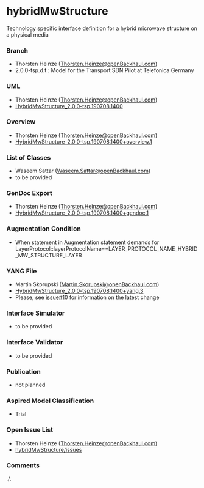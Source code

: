 # hybridMwStructure
Technology specific interface definition for a hybrid microwave structure on a physical media 

### Branch
- Thorsten Heinze (Thorsten.Heinze@openBackhaul.com)
- 2.0.0-tsp.d.t : Model for the Transport SDN Pilot at Telefonica Germany

### UML
- Thorsten Heinze (Thorsten.Heinze@openBackhaul.com)
- [HybridMwStructure_2.0.0-tsp.190708.1400](./HybridMwStructure_2.0.0-tsp.190708.1400.zip)

### Overview 
- Thorsten Heinze (Thorsten.Heinze@openBackhaul.com)
- [HybridMwStructure_2.0.0-tsp.190708.1400+overview.1](./HybridMwStructure_2.0.0-tsp.190708.1400+overview.1.png)

### List of Classes
- Waseem Sattar (Waseem.Sattar@openBackhaul.com)
- to be provided 

### GenDoc Export
- Thorsten Heinze (Thorsten.Heinze@openBackhaul.com)
- [HybridMwStructure_2.0.0-tsp.190708.1400+gendoc.1](./HybridMwStructure_2.0.0-tsp.190708.1400+gendoc.1.docx)

### Augmentation Condition
- When statement in Augmentation statement demands for LayerProtocol::layerProtocolName==LAYER_PROTOCOL_NAME_HYBRID_MW_STRUCTURE_LAYER

### YANG File
- Martin Skorupski (Martin.Skorupski@openBackhaul.com)
- [HybridMwStructure_2.0.0-tsp.190708.1400+yang.3](./HybridMwStructure_2.0.0-tsp.190708.1400+yang.3.zip)
- Please, see [issue#10](../../issues/10) for information on the latest change

### Interface Simulator
- to be provided

### Interface Validator
- to be provided

### Publication
- not planned

### Aspired Model Classification
- Trial

### Open Issue List
- Thorsten Heinze (Thorsten.Heinze@openBackhaul.com)
- [hybridMwStructure/issues](../../issues)

### Comments
./.
